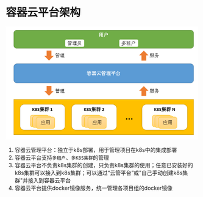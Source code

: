 

# 容器云平台架构

![ccs-infrustructure](image/ccs-infrustructure.png)

1. 容器云管理平台：独立于k8s部署，用于管理项目在k8s中的集成部署
2. 容器云平台支持`多租户`、`多K8S集群`的管理
3. 容器云平台不负责k8s集群的创建，只负责k8s集群的使用；任意已安装好的k8s集群可以接入到k8s集群；可以通过“云管平台”或"自己手动创建k8s集群"并接入到容器云平台
4. 容器云平台提供docker镜像服务，统一管理各项目组的docker镜像
